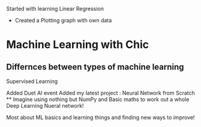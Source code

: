 Started with learning Linear Regression
- Created a Plotting graph with own data
# Machine Learning with Chic

## Differnces between types of machine learning
Supervised Learning

Added Duet AI event
Added my latest project : Neural Network from Scratch **
Imagine using nothing but NumPy and Basic maths to work out a whole Deep Learning Nueral
network! 

Most about ML basics and learning things and finding new ways to improve!